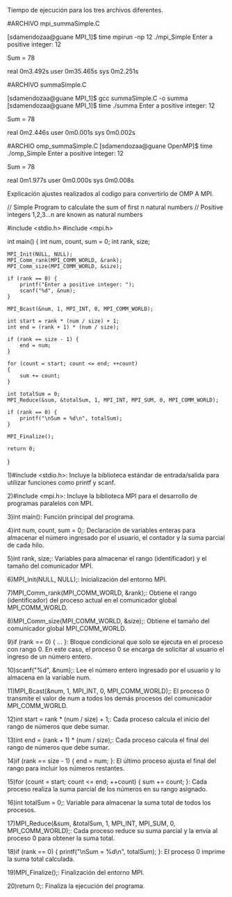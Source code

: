
Tiempo de ejecución para los tres archivos diferentes.

#ARCHIVO mpi_summaSimple.C

[sdamendozaa@guane MPI_1]$ time mpirun -np 12 ./mpi_Simple
Enter a positive integer: 12

Sum = 78

real    0m3.492s
user    0m35.465s
sys     0m2.251s


#ARCHIVO summaSimple.C

[sdamendozaa@guane MPI_1]$ gcc summaSimple.C -o summa
[sdamendozaa@guane MPI_1]$ time ./summa
Enter a positive integer: 12

Sum = 78

real    0m2.446s
user    0m0.001s
sys     0m0.002s

#ARCHIO omp_summaSimple.C
[sdamendozaa@guane OpenMP]$ time ./omp_Simple
Enter a positive integer: 12

Sum = 78

real    0m1.977s
user    0m0.000s
sys     0m0.008s


Explicación ajustes realizados al codigo para convertirlo de OMP A MPI.

// Simple Program to calculate the sum of first n natural numbers
// Positive integers 1,2,3...n are known as natural numbers

#include <stdio.h>
#include <mpi.h>

int main()
{
    int num, count, sum = 0;
    int rank, size;

    MPI_Init(NULL, NULL);
    MPI_Comm_rank(MPI_COMM_WORLD, &rank);
    MPI_Comm_size(MPI_COMM_WORLD, &size);

    if (rank == 0) {
        printf("Enter a positive integer: ");
        scanf("%d", &num);
    }

    MPI_Bcast(&num, 1, MPI_INT, 0, MPI_COMM_WORLD);

    int start = rank * (num / size) + 1;
    int end = (rank + 1) * (num / size);

    if (rank == size - 1) {
        end = num;
    }

    for (count = start; count <= end; ++count)
    {
        sum += count;
    }

    int totalSum = 0;
    MPI_Reduce(&sum, &totalSum, 1, MPI_INT, MPI_SUM, 0, MPI_COMM_WORLD);

    if (rank == 0) {
        printf("\nSum = %d\n", totalSum);
    }

    MPI_Finalize();

    return 0;
}


1)#include <stdio.h>: Incluye la biblioteca estándar de entrada/salida para utilizar funciones como printf y scanf.

2)#include <mpi.h>: Incluye la biblioteca MPI para el desarrollo de programas paralelos con MPI.

3)int main(): Función principal del programa.

4)int num, count, sum = 0;: Declaración de variables enteras para almacenar el número ingresado por el usuario, el contador y la suma parcial de cada hilo.

5)int rank, size;: Variables para almacenar el rango (identificador) y el tamaño del comunicador MPI.

6)MPI_Init(NULL, NULL);: Inicialización del entorno MPI.

7)MPI_Comm_rank(MPI_COMM_WORLD, &rank);: Obtiene el rango (identificador) del proceso actual en el comunicador global MPI_COMM_WORLD.

8)MPI_Comm_size(MPI_COMM_WORLD, &size);: Obtiene el tamaño del comunicador global MPI_COMM_WORLD.

9)if (rank == 0) { ... }: Bloque condicional que solo se ejecuta en el proceso con rango 0. En este caso, el proceso 0 se encarga de solicitar al usuario el ingreso de un número entero.

10)scanf("%d", &num);: Lee el número entero ingresado por el usuario y lo almacena en la variable num.

11)MPI_Bcast(&num, 1, MPI_INT, 0, MPI_COMM_WORLD);: El proceso 0 transmite el valor de num a todos los demás procesos del comunicador MPI_COMM_WORLD.

12)int start = rank * (num / size) + 1;: Cada proceso calcula el inicio del rango de números que debe sumar.

13)int end = (rank + 1) * (num / size);: Cada proceso calcula el final del rango de números que debe sumar.

14)if (rank == size - 1) { end = num; }: El último proceso ajusta el final del rango para incluir los números restantes.

15)for (count = start; count <= end; ++count) { sum += count; }: Cada proceso realiza la suma parcial de los números en su rango asignado.

16)int totalSum = 0;: Variable para almacenar la suma total de todos los procesos.

17)MPI_Reduce(&sum, &totalSum, 1, MPI_INT, MPI_SUM, 0, MPI_COMM_WORLD);: Cada proceso reduce su suma parcial y la envía al proceso 0 para obtener la suma total.

18)if (rank == 0) { printf("\nSum = %d\n", totalSum); }: El proceso 0 imprime la suma total calculada.

19)MPI_Finalize();: Finalización del entorno MPI.

20)return 0;: Finaliza la ejecución del programa.